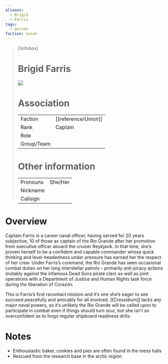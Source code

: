 ```yaml
---
aliases: 
  - Brigid
  - Farris
tags: 
  - person
faction: union
---
```


> [!infobox] 
> # Brigid Farris
> ![](https://lh6.googleusercontent.com/Pf8DyBh4OvXUo0lWxXFX2_UzxRo3LsFr-_7v7c_W2NOqlTWZ3WXo_Bydg36WfxZBBglH3LP7yX6FKp4feJchUc9ZX-YB6enCma0D9VGea20b70LdbZeUqVfEf66HJCXBOL9iVL3bemh85FfPKHHb46U)
> # Association
> | | |
> | ---- | ---- |
> | Faction | [[reference/Union]] |
> | Rank | Captain |
> | Role |  |
> | Group/Team | |
> # Other information
> | | | 
> | - | - |
> | Pronouns | She/Her |
> | Nickname | |
> | Callsign | | 

# Overview
Captain Farris is a career naval officer, having served for 20 years subjective, 10 of those as captain of the Rio Grande after her promotion from executive officer aboard the cruiser Reykjavík. In that time, she’s proven herself to be a confident and capable commander whose quick thinking and level-headedness under pressure has earned her the respect of her crew. Under Farris’s command, the Rio Grande has seen occasional combat duties on her long interstellar patrols – primarily anti-piracy actions (notably against the infamous Dead Suns pirate clan) as well as joint operations with a Department of Justice and Human Rights task force during the liberation of Corazón.

This is Farris’s first recontact mission and it’s one she’s eager to see succeed peacefully and amicably for all involved. [[Cressidium]] lacks any major naval powers, so it’s unlikely the Rio Grande will be called upon to participate in combat even if things should turn sour, but she isn’t so overconfident as to forgo regular shipboard readiness drills.

# Notes
- Enthousiastic baker, cookies and pies are often found in the mess halls
- Rescued from the research base in the arctic region
